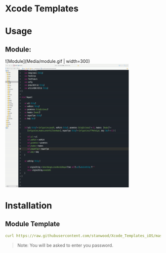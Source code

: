 # Xcode Templates

# Usage

## Module:

![Module](Media/module.gif | width=300)
<img src="Media/module.gif" alt="Module" width="400" height="400">


# Installation

## Module Template

```yml
curl https://raw.githubusercontent.com/stanwood/Xcode_Templates_iOS/master/Script/install.sh?token=ABgOf-W8u28OJ99Ssm1yW7wHyI8zVoX-ks5bkMqpwA%3D%3D | sudo bash
```

>Note: You will be asked to enter you password.
